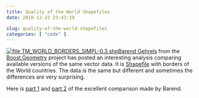 ```yaml
---
title: Quality of the World Shapefiles
date: 2010-12-22 23:43:19

slug: quality-of-the-world-shapefiles
categories: [ "code" ]
---
```


[![file TM_WORLD_BORDERS_SIMPL-0.3.shp](http://lh3.ggpht.com/_6zrdK5O_LIg/TP_-VzMsgzI/AAAAAAAABYY/-q_C3OAFUX8/world5b.gif)](http://barendgehrels.blogspot.com/2010/12/free-shapefile-of-countries-of-world.html)[Barend Gehrels](http://barendgehrels.blogspot.com) from the [Boost.Geometry](http://trac.osgeo.org/ggl) project has posted an interesting analysis comparing available versions of the same vector data. It is [Shapefile](http://en.wikipedia.org/wiki/Shapefile) with borders of the World countries. The data is the same but different and sometimes the differences are very surprising.

Here is [part 1](http://barendgehrels.blogspot.com/2010/12/free-shapefile-of-countries-of-world.html) and [part 2](http://barendgehrels.blogspot.com/2010/12/free-shapefiles-of-of-world-2.html) of the excellent comparison made by Barend.
